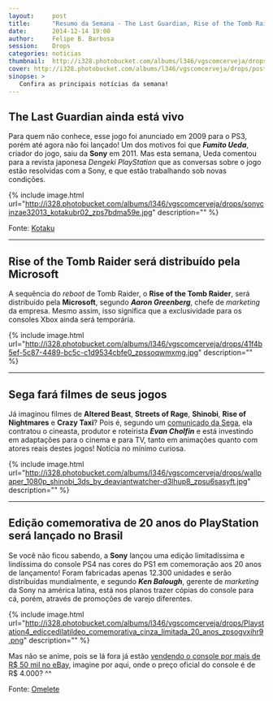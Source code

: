 ```yaml
---
layout:     post
title:      "Resumo da Semana - The Last Guardian, Rise of the Tomb Raider, PS4 edição limitada no Brasil e mais.."
date:       2014-12-14 19:00
author:     Felipe B. Barbosa
session:    Drops
categories: noticias
thumbnail:  http://i328.photobucket.com/albums/l346/vgscomcerveja/drops/post_thumbnail_zpsyq9pe2ll.jpg
cover: http://i328.photobucket.com/albums/l346/vgscomcerveja/drops/post_header_zpsfhlej3dt.jpg
sinopse: >
   Confira as principais notícias da semana!
---
```


## The Last Guardian ainda está vivo

Para quem não conhece, esse jogo foi anunciado em 2009 para o PS3, porém até agora não foi lançado! Um dos motivos foi que **_Fumito Ueda_**, criador do jogo, saiu da **Sony** em 2011. Mas esta semana, Ueda comentou para a revista japonesa *Dengeki PlayStation* que as conversas sobre o jogo estão resolvidas com a Sony, e que estão trabalhando sob novas condições.

{% include image.html url="http://i328.photobucket.com/albums/l346/vgscomcerveja/drops/sonycinzae32013_kotakubr02_zps7bdma59e.jpg" description="" %}

Fonte: [Kotaku](http://www.kotaku.com.br/the-last-guardian-ainda-existe/)

---

## Rise of the Tomb Raider será distribuído pela Microsoft

A sequência do *reboot* de Tomb Raider, o **Rise of the Tomb Raider**, será distribuído pela **Microsoft**, segundo **_Aaron Greenberg_**, chefe de *marketing* da empresa. Mesmo assim, isso significa que a exclusividade para os consoles Xbox ainda será temporária.

{% include image.html url="http://i328.photobucket.com/albums/l346/vgscomcerveja/drops/41f4b5ef-5c87-4489-bc5c-c1d9534cbfe0_zpssoqwmxmg.jpg" description="" %}

---

## Sega fará filmes de seus jogos

Já imaginou filmes de **Altered Beast**, **Streets of Rage**, **Shinobi**, **Rise of Nightmares** e **Crazy Taxi**? Pois é, segundo um [comunicado da Sega](http://variety.com/2014/film/news/sega-taps-evan-cholfin-to-adapt-its-videogames-for-films-tv-digital-platforms-exclusive-1201377268/), ela contratou o cineasta, produtor e roteirista **_Evan Cholfin_** e está investindo em adaptações para o cinema e para TV, tanto em animações quanto com atores reais destes jogos! Notícia no mínimo curiosa.

{% include image.html url="http://i328.photobucket.com/albums/l346/vgscomcerveja/drops/wallpaper_1080p_shinobi_3ds_by_deaviantwatcher-d3lhup8_zpsu6sasyft.jpg" description="" %}

---

## Edição comemorativa de 20 anos do PlayStation será lançado no Brasil

Se você não ficou sabendo, a **Sony** lançou uma edição limitadíssima e lindíssima do console PS4 nas cores do PS1 em comemoração aos 20 anos de lançamento! Foram fabricadas apenas 12.300 unidades e serão distribuídas mundialmente, e segundo **_Ken Balough_**, gerente de *marketing* da Sony na américa latina, está nos planos trazer cópias do console para cá, porém, através de promoções de varejo diferentes.

{% include image.html url="http://i328.photobucket.com/albums/l346/vgscomcerveja/drops/Playstation4_ediccedilatildeo_comemorativa_cinza_limitada_20_anos_zpsogvxihr9.png" description="" %}

Mas não se anime, pois se lá fora já estão [vendendo o console por mais de R$ 50 mil no eBay](http://www.kotaku.com.br/edicao-especial-ps4-60-000/), imagine por aqui, onde o preço oficial do console é de R$ 4.000? ^^

Fonte: [Omelete](http://omelete.uol.com.br/playstation-4/games/play-station-edicao-comemorativa-de-20-anos-do-console-sera-lancado-no-brasil/#.VI4IHtXF-9U)
